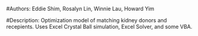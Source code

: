 #Authors:
Eddie Shim, Rosalyn Lin, Winnie Lau, Howard Yim

#Description:
Optimization model of matching kidney donors and recepients. Uses Excel Crystal Ball simulation, Excel Solver, and some VBA.
